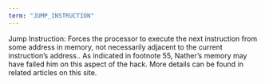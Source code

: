 ```yaml
---
term: "JUMP_INSTRUCTION"
---
```


Jump Instruction: Forces the processor to execute the next instruction from some address in memory, not necessarily adjacent to the current instruction’s address.. As indicated in footnote 55, Nather’s memory may have failed him on this aspect of the hack. More details can be found in related articles on this site.

